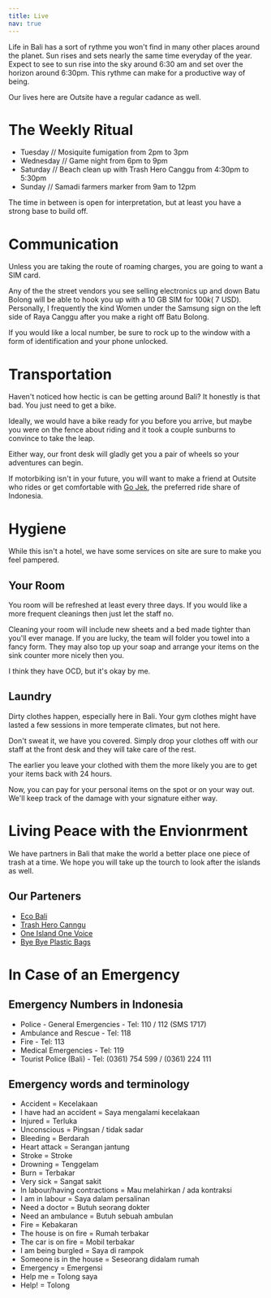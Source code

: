 ```yaml
---
title: Live
nav: true
---
```

Life in Bali has a sort of rythme you won't find in many other places around the planet. Sun rises and sets nearly the same time everyday of the year. Expect to see to sun rise into the sky around 6:30 am and set over the horizon around 6:30pm. This rythme can make for a productive way of being.

Our lives here are Outsite have a regular cadance as well.

# The Weekly Ritual
- Tuesday // Mosiquite fumigation from 2pm to 3pm
- Wednesday // Game night from 6pm to 9pm
- Saturday  // Beach clean up with Trash Hero Canggu from 4:30pm to 5:30pm
- Sunday // Samadi farmers marker from 9am to 12pm

The time in between is open for interpretation, but at least you have a strong base to build off.

# Communication
Unless you are taking the route of roaming charges, you are going to want a SIM card.

Any of the the street vendors you see selling electronics up and down Batu Bolong will be able to hook you up with a 10 GB SIM for $100k (~$7 USD). Personally, I frequently the kind Women under the Samsung sign on the left side of Raya Canggu after you make a right off Batu Bolong.

If you would like a local number, be sure to rock up to the window with a form of identification and your phone unlocked.

# Transportation
Haven't noticed how hectic is can be getting around Bali? It honestly is that bad. You just need to get a bike.

Ideally, we would have a bike ready for you before you arrive, but maybe you were on the fence about riding and it took a couple sunburns to convince to take the leap.

Either way, our front desk will gladly get you a pair of wheels so your adventures can begin.

If motorbiking isn't in your future, you will want to make a friend at Outsite who rides or get comfortable with [Go Jek](https://www.go-jek.com/), the preferred ride share of Indonesia.

# Hygiene
While this isn't a hotel, we have some services on site are sure to make you feel pampered.

## Your Room
You room will be refreshed at least every three days. If you would like a more frequent cleanings then just let the staff no.

Cleaning your room will include new sheets and a bed made tighter than you'll ever manage. If you are lucky, the team will folder you towel into a fancy form. They may also top up your soap and arrange your items on the sink counter more nicely then you.

I think they have OCD, but it's okay by me.

## Laundry
Dirty clothes happen, especially here in Bali. Your gym clothes might have lasted a few sessions in more temperate climates, but not here.

Don't sweat it, we have you covered. Simply drop your clothes off with our staff at the front desk and they will take care of the rest.

The earlier you leave your clothed with them the more likely you are to get your items back with 24 hours.

Now, you can pay for your personal items on the spot or on your way out. We'll keep track of the damage with your signature either way.

# Living Peace with the Envionrment
We have partners in Bali that make the world a better place one piece of trash at a time. We hope you will take up the tourch to look after the islands as well.

## Our Parteners
- [Eco Bali](http://eco-bali.com/)
- [Trash Hero Canngu](https://www.facebook.com/TrashHeroCanggu/?hc_ref=ARRcxJoqAgTT7EuS11uj9nr1-MuajjlzPK1-tve15E48ZYA_KEa9bryZxiJHk9jAAhw)
- [One Island One Voice](https://www.oneislandonevoice.org/)
- [Bye Bye Plastic Bags](http://www.byebyeplasticbags.org/)

# In Case of an Emergency

## Emergency Numbers in Indonesia
* Police - General Emergencies - Tel: 110 / 112 (SMS 1717)
* Ambulance and Rescue - Tel: 118
* Fire - Tel: 113
* Medical Emergencies - Tel: 119
* Tourist Police (Bali) - Tel: (0361) 754 599 / (0361) 224 111

## Emergency words and terminology
* Accident = Kecelakaan
* I have had an accident = Saya mengalami kecelakaan
* Injured = Terluka
* Unconscious = Pingsan / tidak sadar
* Bleeding = Berdarah
* Heart attack = Serangan jantung
* Stroke = Stroke
* Drowning = Tenggelam
* Burn = Terbakar
* Very sick = Sangat sakit
* In labour/having contractions = Mau melahirkan / ada kontraksi
* I am in labour = Saya dalam persalinan
* Need a doctor = Butuh seorang dokter
* Need an ambulance = Butuh sebuah ambulan
* Fire = Kebakaran
* The house is on fire = Rumah terbakar
* The car is on fire = Mobil terbakar
* I am being burgled = Saya di rampok
* Someone is in the house = Seseorang didalam rumah
* Emergency = Emergensi
* Help me = Tolong saya
* Help! = Tolong